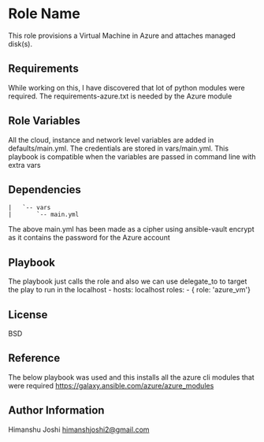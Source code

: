 Role Name
=========

This role provisions a Virtual Machine in Azure and attaches managed disk(s).

Requirements
------------

While working on this, I have discovered that lot of python modules were required. The requirements-azure.txt is needed by the Azure module

Role Variables
--------------

All the cloud, instance and network level variables are added in defaults/main.yml. The credentials are stored in vars/main.yml. This playbook is compatible when the variables are passed in command line with extra vars

Dependencies
------------
```
|   `-- vars
|       `-- main.yml
```

The above main.yml has been made as a cipher using ansible-vault encrypt as it contains the password for the Azure account

Playbook
----------------
The playbook just calls the role and also we can use delegate_to to target the play to run in the localhost
    - hosts: localhost
      roles:
         - { role: 'azure_vm'}

License
-------
BSD

Reference
-------
The below playbook was used and this installs all the azure cli modules that were required
https://galaxy.ansible.com/azure/azure_modules


Author Information
------------------
Himanshu Joshi
himanshjoshi2@gmail.com
